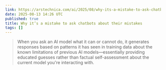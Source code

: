 ```yaml
---
link: https://arstechnica.com/ai/2025/08/why-its-a-mistake-to-ask-chatbots-about-their-mistakes/
date: 2025-08-13 14:26 UTC
published: true
title: Why it’s a mistake to ask chatbots about their mistakes
tags: []
---
```


> When you ask an AI model what it can or cannot do, it generates responses based on patterns it has seen in training data about the known limitations of previous AI models—essentially providing educated guesses rather than factual self-assessment about the current model you're interacting with.
